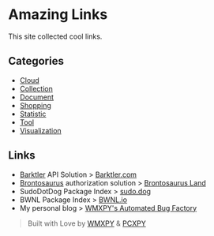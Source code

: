 # Amazing Links

This site collected cool links.

## Categories

-   [Cloud](./index/cloud.md)
-   [Collection](./index/collection.md)
-   [Document](./index/document.md)
-   [Shopping](./index/shopping.md)
-   [Statistic](./index/statistic.md)
-   [Tool](./index/tool.md)
-   [Visualization](./index/visualization.md)

## Links

-   [Barktler](https://github.com/Barktler) API Solution > [Barktler.com](//barktler.com)
-   [Brontosaurus](https://github.com/SudoDotDog/Brontosaurus) authorization solution > [Brontosaurus Land](https://brontosaurus.land)
-   SudoDotDog Package Index > [sudo.dog](https://sudo.dog)
-   BWNL Package Index > [BWNL.io](https://bwnl.io)
-   My personal blog > [WMXPY's Automated Bug Factory](https://mengw.io)

> Built with Love by [WMXPY](https://github.com/WMXPY) & [PCXPY](https://github.com/PCXPY)
